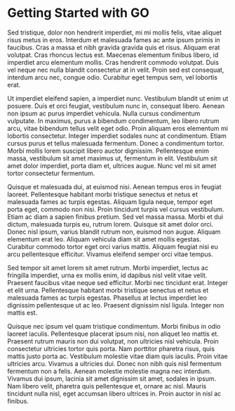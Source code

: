 # Getting Started with GO

Sed tristique, dolor non hendrerit imperdiet, mi mi mollis felis, vitae aliquet risus metus in eros. Interdum et malesuada fames ac ante ipsum primis in faucibus. Cras a massa et nibh gravida gravida quis et risus. Aliquam erat volutpat. Cras rhoncus lectus est. Maecenas elementum finibus libero, id imperdiet arcu elementum mollis. Cras hendrerit commodo volutpat. Duis vel neque nec nulla blandit consectetur at in velit. Proin sed est consequat, interdum arcu nec, congue odio. Curabitur eget tempus sem, vel lobortis erat.

Ut imperdiet eleifend sapien, a imperdiet nunc. Vestibulum blandit ut enim ut posuere. Duis et orci feugiat, vestibulum nunc in, consequat libero. Aenean non ipsum ac purus imperdiet vehicula. Nulla cursus condimentum vulputate. In maximus, purus a bibendum condimentum, leo libero rutrum arcu, vitae bibendum tellus velit eget odio. Proin aliquam eros elementum mi lobortis consectetur. Integer imperdiet sodales nunc at condimentum. Etiam cursus purus et tellus malesuada fermentum. Donec a condimentum tortor. Morbi mollis lorem suscipit libero auctor dignissim. Pellentesque enim massa, vestibulum sit amet maximus ut, fermentum in elit. Vestibulum sit amet dolor imperdiet, porta diam et, ultrices augue. Nunc vel mi sit amet tortor consectetur fermentum.

Quisque et malesuada dui, at euismod nisi. Aenean tempus eros in feugiat laoreet. Pellentesque habitant morbi tristique senectus et netus et malesuada fames ac turpis egestas. Aliquam ligula neque, tempor eget porta eget, commodo non nisi. Proin tincidunt turpis vel cursus vestibulum. Etiam ac diam a sapien finibus pretium. Sed vel massa massa. Morbi et dui dictum, malesuada turpis eu, rutrum lorem. Quisque sit amet dolor orci. Donec nisl ipsum, varius blandit rutrum non, euismod non augue. Aliquam elementum erat leo. Aliquam vehicula diam sit amet mollis egestas. Curabitur commodo tortor eget orci varius mattis. Aliquam feugiat nisi eu arcu pellentesque efficitur. Vivamus eleifend semper orci vitae tempus.

Sed tempor sit amet lorem sit amet rutrum. Morbi imperdiet, lectus ac fringilla imperdiet, urna ex mollis enim, id dapibus nisl velit vitae velit. Praesent faucibus vitae neque sed efficitur. Morbi nec tincidunt erat. Integer et elit urna. Pellentesque habitant morbi tristique senectus et netus et malesuada fames ac turpis egestas. Phasellus at lectus imperdiet leo dignissim pellentesque ut ac leo. Praesent dignissim nisl ligula. Integer non mattis est.

Quisque nec ipsum vel quam tristique condimentum. Morbi finibus in odio laoreet iaculis. Pellentesque placerat ipsum nisi, non aliquet leo mattis et. Praesent rutrum mauris non dui volutpat, non ultricies nisl vehicula. Proin consectetur ultricies tortor quis porta. Nam porttitor pharetra risus, quis mattis justo porta ac. Vestibulum molestie vitae diam quis iaculis. Proin vitae ultricies arcu. Vivamus a ultricies dui. Donec non nibh quis nisl fermentum fermentum non a felis. Aenean molestie molestie magna nec interdum. Vivamus dui ipsum, lacinia sit amet dignissim sit amet, sodales in ipsum. Nam libero velit, pharetra quis pellentesque et, ornare ac nisl. Mauris tincidunt nulla nisl, eget accumsan libero ultrices in. Proin auctor in nisl ac finibus.
